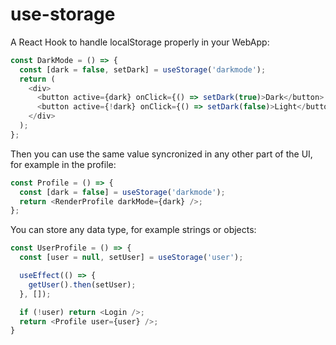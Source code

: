# use-storage

A React Hook to handle localStorage properly in your WebApp:

```js
const DarkMode = () => {
  const [dark = false, setDark] = useStorage('darkmode');
  return (
    <div>
      <button active={dark} onClick={() => setDark(true)>Dark</button>
      <button active={!dark} onClick={() => setDark(false)>Light</button>
    </div>
  );
};
```

Then you can use the same value syncronized in any other part of the UI, for example in the profile:

```js
const Profile = () => {
  const [dark = false] = useStorage('darkmode');
  return <RenderProfile darkMode={dark} />;
};
```

You can store any data type, for example strings or objects:

```js
const UserProfile = () => {
  const [user = null, setUser] = useStorage('user');

  useEffect(() => {
    getUser().then(setUser);
  }, []);

  if (!user) return <Login />;
  return <Profile user={user} />;
}
```
